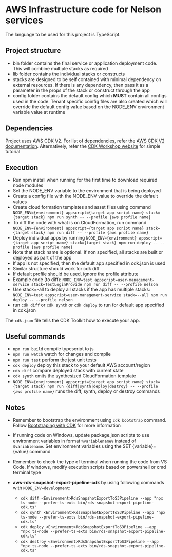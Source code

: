 # AWS Infrastructure code for Nelson services

The language to be used for this project is TypeScript.

## Project structure

- bin folder contains the final service or application deployment code. This will combine multiple stacks as required
- lib folder contains the individual stacks or constructs
- stacks are designed to be self contained with minimal dependency on external resources. If there is any dependency, then pass it as a parameter in the props of the stack or construct through the app
- config folder contains the default config which **MUST** contain all configs used in the code. Tenant specific coinfig files are also created which will override the default config value based on the NODE_ENV environment variable value at runtime

## Dependencies

Project uses AWS CDK V2. For list of dependencies, refer the [AWS CDK V2 documentation](https://docs.aws.amazon.com/cdk/index.html). Alternatively, refer the [CDK Workshop website](https://cdkworkshop.com/15-prerequisites.html) for simple tutorial

## Execution

- Run npm install when running for the first time to download required node modules
- Set the NODE_ENV variable to the environment that is being deployed
- Create a config file with the NODE_ENV value to override the default values
- Create cloud formation templates and asset files using command `NODE_ENV={environment} appscript={target app script name} stack={target stack} npm run synth -- --profile {aws profile name}`
- To diff the code with what is on CloudFormation, run command `NODE_ENV={environment} appscript={target app script name} stack={target stack} npm run diff -- --profile {aws profile name}`
- Deploy individual apps by running `NODE_ENV={environment} appscript={target app script name} stack={target stack} npm run deploy -- --profile {aws profile name}`
- Note that stack name is optional. If non specified, all stacks are built or deployed as part of the app
- If app is not specified, then the default app specified in cdk.json is used
- Similar structure should work for cdk diff
- If default profile should be used, ignore the profile attribute
- Example code (to diff): `NODE_ENV=test appscript=user-management-service stack=TestLoginProvide npm run diff -- --profile nelson`
- Use stack=-all to deploy all stacks if the app has multiple stacks: `NODE_ENV=test appscript=user-management-service stack=--all npm run deploy -- --profile nelson`
- run `cdk diff` or `cdk synth` or `cdk deploy` to run for default app specified in cdk.json

The `cdk.json` file tells the CDK Toolkit how to execute your app.

## Useful commands

* `npm run build`   compile typescript to js
* `npm run watch`   watch for changes and compile
* `npm run test`    perform the jest unit tests
* `cdk deploy`      deploy this stack to your default AWS account/region
* `cdk diff`        compare deployed stack with current state
* `cdk synth`       emits the synthesized CloudFormation template
* `NODE_ENV={environment} appscript={target app script name} stack={target stack} npm run {diff|synth|deploy|destroy} -- --profile {aws profile name}`       runs the diff, synth, deploy or destroy commands

## Notes

- Remember to bootstrap the environment using `cdk bootstrap` command. Follow [Bootstraping with CDK](https://docs.aws.amazon.com/cdk/v2/guide/bootstrapping.html) for more information
- If running code on Windows, update package.json scripts to use environment variables in format `%variablename%` instead of `$variablename`. Set environment variables using the SET {variable}={value} command
- Remember to check the type of terminal when running the code from VS Code. If windows, modify execution scripts based on powershell or cmd terminal type

- **aws-rds-snapshot-export-pipeline-cdk** by using following commands with `NODE_ENV=development`:
    - `cdk diff <Environment>RdsSnapshotExportToS3Pipeline --app "npx ts-node --prefer-ts-exts bin/rds-snapshot-export-pipeline-cdk.ts"`
    - `cdk synth <Environment>RdsSnapshotExportToS3Pipeline --app "npx ts-node --prefer-ts-exts bin/rds-snapshot-export-pipeline-cdk.ts"`
    - `cdk deploy <Environment>RdsSnapshotExportToS3Pipeline --app "npx ts-node --prefer-ts-exts bin/rds-snapshot-export-pipeline-cdk.ts"`
    - `cdk destroy <Environment>RdsSnapshotExportToS3Pipeline --app "npx ts-node --prefer-ts-exts bin/rds-snapshot-export-pipeline-cdk.ts"`
